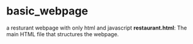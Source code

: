# basic_webpage
a resturant webpage with only html and javascript
 **restaurant.html**: The main HTML file that structures the webpage.
